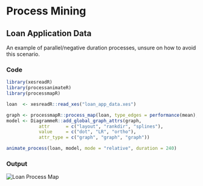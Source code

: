 # Process Mining
## Loan Application Data

An example of parallel/negative duration processes, unsure on how to avoid this scenario.

### Code

```R
library(xesreadR)
library(processanimateR)
library(processmapR)

loan  <- xesreadR::read_xes("loan_app_data.xes")

graph <- processmapR::process_map(loan, type_edges = performance(mean), render = F)
model <- DiagrammeR::add_global_graph_attrs(graph,
            attr      = c("layout", "rankdir", "splines"),
            value     = c("dot", "LR", "ortho"),
            attr_type = c("graph", "graph", "graph"))

animate_process(loan, model, mode = "relative", duration = 240)
```

### Output

![Loan Process Map](process.gif)
